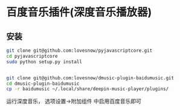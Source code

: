 百度音乐插件(深度音乐播放器)
========================

安装
----


```bash
git clone git@github.com:lovesnow/pyjavascriptcore.git
cd pyjavascriptcore
sudo python setup.py install


git clone git@github.com:lovesnow/dmusic-plugin-baidumusic.git
cd dmusic-plugin-baidumusic
cp -r baidumusic ~/.local/share/deepin-music-player/plugins/
```
运行深度音乐， 选项设置->附加组件 中启用百度音乐即可

